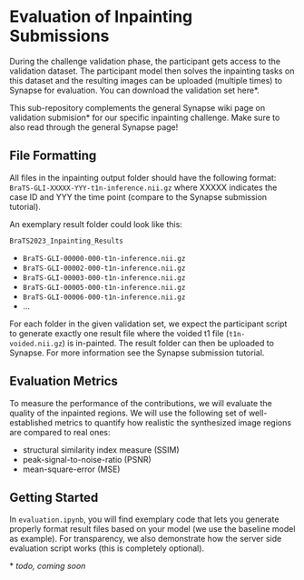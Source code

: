 
# Evaluation of Inpainting Submissions

During the challenge validation phase, the participant gets access to the validation dataset. The participant model then solves the inpainting tasks on this dataset and the resulting images can be uploaded (multiple times) to Synapse for evaluation. You can download the validation set here\*.

This sub-repository complements the general Synapse wiki page on validation submision\* for our specific inpainting challenge. Make sure to also read through the general Synapse page!

## File Formatting

All files in the inpainting output folder should have the following format: ```BraTS-GLI-XXXXX-YYY-t1n-inference.nii.gz``` where XXXXX indicates the case ID and YYY the time point (compare to the Synapse submission tutorial).

An exemplary result folder could look like this:

```BraTS2023_Inpainting_Results```
- ```BraTS-GLI-00000-000-t1n-inference.nii.gz```
- ```BraTS-GLI-00002-000-t1n-inference.nii.gz```
- ```BraTS-GLI-00003-000-t1n-inference.nii.gz```
- ```BraTS-GLI-00005-000-t1n-inference.nii.gz```
- ```BraTS-GLI-00006-000-t1n-inference.nii.gz```
- ...


For each folder in the given validation set, we expect the participant script to generate exactly one result file where the voided t1 file (```t1n-voided.nii.gz```) is in-painted. 
The result folder can then be uploaded to Synapse. For more information see the Synapse submission tutorial.

## Evaluation Metrics
To measure the performance of the contributions, we will evaluate the quality of the inpainted regions. We will use the following set of well-established metrics to quantify how realistic the synthesized image regions are compared to real ones:
- structural similarity index measure (SSIM)
- peak-signal-to-noise-ratio (PSNR)
- mean-square-error (MSE)

## Getting Started

In ```evaluation.ipynb```, you will find exemplary code that lets you generate properly format result files based on your model (we use the baseline model as example). For transparency, we also demonstrate how the server side evaluation script works (this is completely optional).


\* *todo, coming soon*
